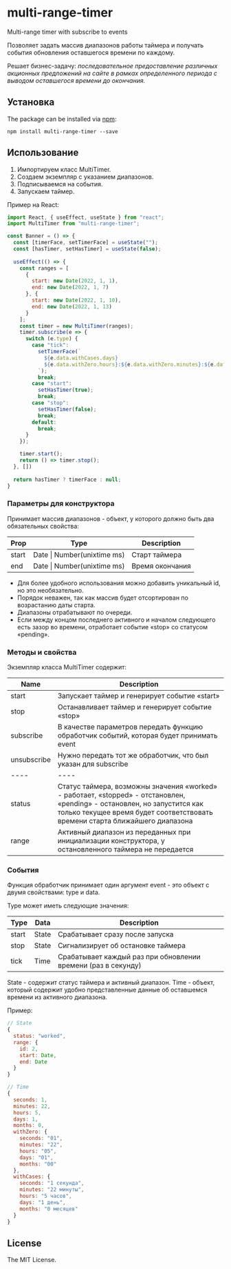 # multi-range-timer
Multi-range timer with subscribe to events

Позволяет задать массив диапазонов работы таймера и получать события обновления оставшегося времени по каждому. 

Решает бизнес-задачу: *последовательное предоставление различных акционных предложений на сайте в рамках определенного периода с выводом оставшегося времени до окончания.* 

## Установка

The package can be installed via [npm](https://github.com/npm/cli):

```
npm install multi-range-timer --save
```
## Использование

1) Импортируем класс MultiTimer.
2) Создаем экземпляр с указанием диапазонов.
3) Подписываемся на события.
4) Запускаем таймер.

Пример на React:

```js
import React, { useEffect, useState } from "react";
import MultiTimer from "multi-range-timer";

const Banner = () => {
  const [timerFace, setTimerFace] = useState("");
  const [hasTimer, setHasTimer] = useState(false);
  
  useEffect(() => {
    const ranges = [
      {
        start: new Date(2022, 1, 1),
        end: new Date(2022, 1, 7)
      }, {
        start: new Date(2022, 1, 10),
        end: new Date(2022, 1, 13)
      }
    ];
    const timer = new MultiTimer(ranges);
    timer.subscribe(e => {     
      switch (e.type) {
        case "tick": 
          setTimerFace(`
            ${e.data.withCases.days} 
            ${e.data.withZero.hours}:${e.data.withZero.minutes}:${e.data.withZero.seconds}
          `);
          break;
        case "start":
          setHasTimer(true);
          break;       
        case "stop":       
          setHasTimer(false);
          break;
        default:
          break;
      }
    });

    timer.start();
    return () => timer.stop();
  }, [])
  
  return hasTimer ? timerFace : null;
}

```

### Параметры для конструктора

Принимает массив диапазонов - объект, у которого должно быть два обязательных свойства:

|Prop|Type|Description|
|----|----|----|
|start|Date \| Number(unixtime ms)| Старт таймера |
|end|Date \| Number(unixtime ms)| Время окончания |

- Для более удобного использования можно добавить уникальный id, но это необязательно. 
- Порядок неважен, так как массив будет отсортирован по возрастанию даты старта.
- Диапазоны отрабатывают по очереди. 
- Если между концом последнего активного и началом следующего есть зазор во времени, отработает событие «stop» со статусом «pending».

### Методы и свойства

Экземпляр класса MultiTimer содержит:

|Name|Description|
|----|----|
|start|Запускает таймер и генерирует событие «start»|
|stop|Останавливает таймер и генерирует событие «stop»|
|subscribe|В качестве параметров передать функцию обработчик событий, которая будет принимать event|
|unsubscribe|Нужно передать тот же обработчик, что был указан для subscribe|
|----|----|
|status|Статус таймера, возможны значения «worked» - работает, «stopped» - отстановлен, «pending» - остановлен, но запустится как только текущее время будет соответствовать времени старта ближайшего диапазона|
|range|Активный диапазон из переданных при инициализации конструктора, у остановленного таймера не передается|

### События

Функция обработчик принимает один аргумент event - это объект с двумя свойствами: type и data.

Type может иметь следующие значения:

|Type|Data|Description|
|----|----|----|
|start|State|Срабатывает сразу после запуска|
|stop|State|Сигнализирует об остановке таймера|
|tick|Time|Срабатывает каждый раз при обновлении времени (раз в секунду)|

State - содержит статус таймера и активный диапазон.
Time - объект, который содержит удобно представленные данные об оставшемся времени из активного диапазона.

Пример:
```js
// State
{
  status: "worked",
  range: {
    id: 2,
    start: Date,
    end: Date
  }
}

// Time
{
  seconds: 1,
  minutes: 22,
  hours: 5,
  days: 1,
  months: 0,
  withZero: {
    seconds: "01",
    minutes: "22",
    hours: "05",
    days: "01",
    months: "00"
  },
  withCases: {
    seconds: "1 секунда",
    minutes: "22 минуты",
    hours: "5 часов",
    days: "1 день",
    months: "0 месяцев"
  }
}
```

## License

The MIT License.
